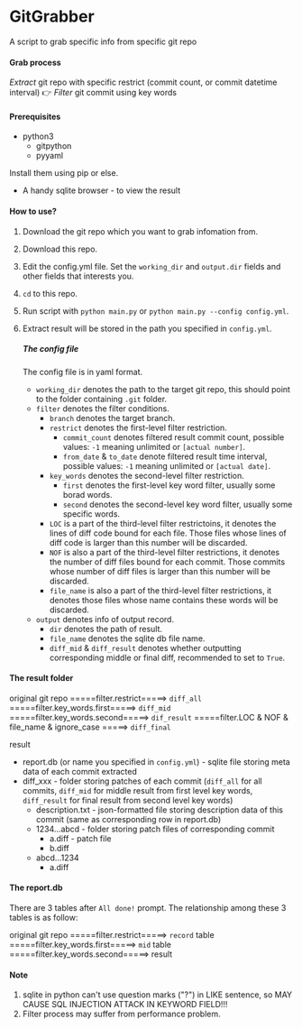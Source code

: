 # GitGrabber
A script to grab specific info from specific git repo

#### Grab process

*Extract* git repo with specific restrict (commit count, or commit datetime interval) 👉 *Filter* git commit  using key words

#### Prerequisites

* python3
  * gitpython
  * pyyaml

Install them using pip or else.

* A handy sqlite browser - to view the result

#### How to use?

1. Download the git repo which you want to grab infomation from.

2. Download this repo.

3. Edit the config.yml file. Set the `working_dir` and `output.dir` fields and other fields that interests you.

4. `cd` to this repo.

5. Run script with `python main.py` or `python main.py --config config.yml`.

6. Extract result will be stored in the path you specified in `config.yml`.

   ##### The config file

   The config file is in yaml format.

   * `working_dir` denotes the path to the target git repo, this should point to the folder containing `.git` folder.
   * `filter` denotes the filter conditions.
     * `branch` denotes the target branch.
     * `restrict` denotes the first-level filter restriction.
       * `commit_count` denotes filtered result commit count, possible values: `-1` meaning unlimited or `[actual number]`.
       * `from_date` & `to_date` denote filtered result time interval, possible values: `-1` meaning unlimited or `[actual date]`.
     * `key_words` denotes the second-level filter restriction.
       * `first` denotes the first-level key word filter, usually some borad words.
       * `second` denotes the second-level key word filter, usually some specific words.
     * `LOC` is a part of the third-level filter restrictoins, it denotes the lines of diff code bound for each file. Those files whose lines of diff code is larger than this number will be discarded.
     * `NOF` is also a part of the third-level filter restrictions, it denotes the number of diff files bound for each commit. Those commits whose number of diff files is larger than this number will be discarded.
     * `file_name` is also a part of the third-level filter restrictions, it denotes those files whose name contains these words will be discarded.
   * `output` denotes info of output record.
     * `dir` denotes the path of result.
     * `file_name` denotes the sqlite db file name.
     * `diff_mid` & `diff_result` denotes whether outputting corresponding middle or final diff, recommended to set to `True`.

#### The result folder

original git repo =====filter.restrict=====> `diff_all` =====filter.key_words.first=====> `diff_mid` =====filter.key_words.second=====> `dif_result` =====filter.LOC & NOF & file_name & ignore_case =====> `diff_final`

result

* report.db (or name you specified in `config.yml`) - sqlite file storing meta data of each commit extracted
* diff_xxx - folder storing patches of each commit (`diff_all` for all commits, `diff_mid` for middle result from first level key words, `diff_result` for final result from second level key words)
  * description.txt - json-formatted file storing description data of this commit (same as corresponding row in report.db)
  * 1234…abcd - folder storing patch files of corresponding commit
    * a.diff - patch file
    * b.diff
  * abcd…1234
    * a.diff

#### The report.db

There are 3 tables after `All done!` prompt. The relationship among these 3 tables is as follow:

original git repo =====filter.restrict=====> `record` table =====filter.key_words.first=====> `mid` table =====filter.key_words.second=====> result

#### Note

1. sqlite in python can't use question marks ("?") in LIKE sentence, so MAY CAUSE SQL INJECTION ATTACK IN KEYWORD FIELD!!!
2. Filter process may suffer from performance problem.